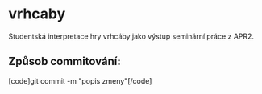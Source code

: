 # vrhcaby
Studentská interpretace hry vrhcáby jako výstup seminární práce z APR2.

## Způsob commitování:
[code]git commit -m "popis zmeny"[/code]